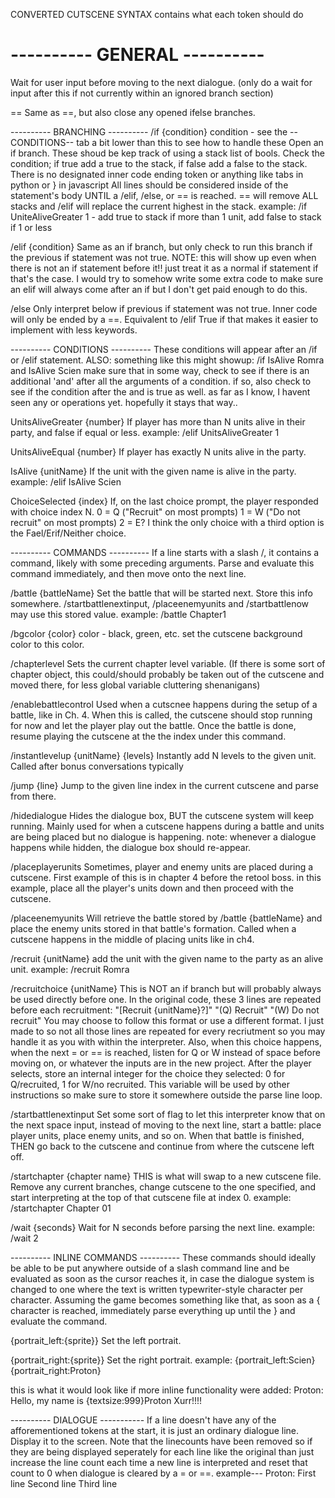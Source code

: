 CONVERTED CUTSCENE SYNTAX
contains what each token should do

---------- GENERAL ----------
=
Wait for user input before moving to the next dialogue.
(only do a wait for input after this if not currently within an ignored branch section)

==
Same as ==, but also close any opened ifelse branches.

---------- BRANCHING ----------
/if {condition}
condition - see the --CONDITIONS-- tab a bit lower than this to see how to handle these
Open an if branch. These shoud be kep track of using a stack list of bools. Check the condition; if true add a true to the stack, if false add a false to the stack. 
There is no designated inner code ending token or anything like tabs in python or } in javascript All lines should be considered inside of the statement's body UNTIL a /elif, /else, or == is reached. == will remove ALL stacks and /elif will replace the current highest in the stack.
example: /if UniteAliveGreater 1 - add true to stack if more than 1 unit, add false to stack if 1 or less

/elif {condition}
Same as an if branch, but only check to run this branch if the previous if statement was not true.
NOTE: this will show up even when there is not an if statement before it!! just treat it as a normal if statement if that's the case. I would try to somehow write some extra code to make sure an elif will always come after an if but I don't get paid enough to do this.

/else
Only interpret below if previous if statement was not true. Inner code will only be ended by a ==. Equivalent to /elif True if that makes it easier to implement with less keywords.

---------- CONDITIONS ----------
These conditions will appear after an /if or /elif statement.
ALSO: something like this might showup: /if IsAlive Romra and IsAlive Scien
make sure that in some way, check to see if there is an additional 'and' after all the arguments of a condition.
if so, also check to see if the condition after the and is true as well.
as far as I know, I havent seen any or operations yet. hopefully it stays that way..

UnitsAliveGreater {number}
If player has more than N units alive in their party, and false if equal or less.
example: /elif UnitsAliveGreater 1

UnitsAliveEqual {number}
If player has exactly N units alive in the party.

IsAlive {unitName}
If the unit with the given name is alive in the party.
example: /elif IsAlive Scien

ChoiceSelected {index}
If, on the last choice prompt, the player responded with choice index N.
0 = Q ("Recruit" on most prompts)
1 = W ("Do not recruit" on most prompts)
2 = E? I think the only choice with a third option is the Fael/Erif/Neither choice.

---------- COMMANDS ----------
If a line starts with a slash /, it contains a command, likely with some preceding arguments. Parse and evaluate this command immediately, and then move onto the next line.

/battle {battleName}
Set the battle that will be started next. Store this info somewhere. /startbattlenextinput, /placeenemyunits and /startbattlenow may use this stored value.
example: /battle Chapter1

/bgcolor {color}
color - black, green, etc.
set the cutscene background color to this color.

/chapterlevel
Sets the current chapter level variable. (If there is some sort of chapter object, this could/should probably be taken out of the cutscene and moved there, for less global variable cluttering shenanigans)

/enablebattlecontrol
Used when a cutscnee happens during the setup of a battle, like in Ch. 4. When this is called, the cutscene should stop running for now and let the player play out the battle. Once the battle is done, resume playing the cutscene at the the index under this command.

/instantlevelup {unitName} {levels}
Instantly add N levels to the given unit. Called after bonus conversations typically

/jump {line}
Jump to the given line index in the current cutscene and parse from there.

/hidedialogue
Hides the dialogue box, BUT the cutscene system will keep running. Mainly used for when a cutscene happens during a battle and units are being placed but no dialogue is happening. 
note: whenever a dialogue happens while hidden, the dialogue box should re-appear.

/placeplayerunits
Sometimes, player and enemy units are placed during a cutscene. First example of this is in chapter 4 before the retool boss.
in this example, place all the player's units down and then proceed with the cutscene.

/placeenemyunits
Will retrieve the battle stored by /battle {battleName} and place the enemy units stored in that battle's formation. Called when a cutscene happens in the middle of placing units like in ch4.

/recruit {unitName}
add the unit with the given name to the party as an alive unit.
example: /recruit Romra

/recruitchoice {unitName}
This is NOT an if branch but will probably always be used directly before one. 
In the original code, these 3 lines are repeated before each recruitment:
"[Recruit {unitName}?]"
"(Q) Recruit"
"(W) Do not recruit"
You may choose to follow this format or use a different format. I just made to so not all those lines are repeated for every recriutment so you may handle it as you with within the interpreter.
Also, when this choice happens, when the next = or == is reached, listen for Q or W instead of space before moving on, or whatever the inputs are in the new project.
After the player selects, store an internal integer for the choice they selected: 0 for Q/recruited, 1 for W/no recruited. This variable will be used by other instructions so make sure to store it somewhere outside the parse line loop.

/startbattlenextinput
Set some sort of flag to let this interpreter know that on the next space input, instead of moving to the next line, start a battle: place player units, place enemy units, and so on. When that battle is finished, THEN go back to the cutscene and continue from where the cutscene left off.

/startchapter {chapter name}
THIS is what will swap to a new cutscene file. Remove any current branches, change cutscene to the one specified, and start interpreting at the top of that cutscene file at index 0.
example: /startchapter Chapter 01

/wait {seconds}
Wait for N seconds before parsing the next line.
example: /wait 2

---------- INLINE COMMANDS ----------
These commands should ideally be able to be put anywhere outside of a slash command line and be evaluated as soon as the cursor reaches it, in case the dialogue system is changed to one where the text is written typewriter-style character per character. Assuming the game becomes something like that, as soon as a { character is reached, immediately parse everything up until the } and evaluate the command.

{portrait_left:{sprite}}
Set the left portrait.

{portrait_right:{sprite}}
Set the right portrait.
example: {portrait_left:Scien} {portrait_right:Proton}

this is what it would look like if more inline functionality were added:
Proton: Hello, my name is {textsize:999}Proton Xurr!!!!

---------- DIALOGUE -----------
If a line doesn't have any of the afforementioned tokens at the start, it is just an ordinary dialogue line. Display it to the screen.
Note that the linecounts have been removed so if they are being displayed seperately for each line like the original than just increase the line count each time a new line is interpreted and reset that count to 0 when dialogue is cleared by a = or ==.
example---
Proton: First line
Second line
Third line